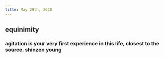 ```yaml
---
title: May 29th, 2020
---
```


## equinimity
### agitation is your very first experience in this life, closest to the source.  shinzen young
